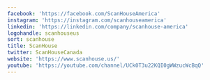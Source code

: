 ```yaml
---
facebook: 'https://facebook.com/ScanHouseAmerica'
instagram: 'https://instagram.com/scanhouseamerica'
linkedin: 'https://linkedin.com/company/scanhouse-america'
logohandle: scanhouseus
sort: scanhouse
title: ScanHouse
twitter: ScanHouseCanada
website: 'https://www.scanhouse.us/'
youtube: 'https://youtube.com/channel/UCk0T3u22KQI0gWWzucWcBqQ'
---
```

